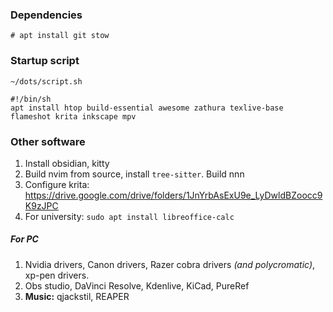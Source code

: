 ### Dependencies
```
# apt install git stow
```
### Startup script
```
~/dots/script.sh

#!/bin/sh
apt install htop build-essential awesome zathura texlive-base flameshot krita inkscape mpv
```
### Other software
1. Install obsidian, kitty
2. Build nvim from source, install `tree-sitter`. Build nnn
3. Configure krita: https://drive.google.com/drive/folders/1JnYrbAsExU9e_LyDwldBZoocc9K9zJPC
4. For university: `sudo apt install libreoffice-calc`
##### For PC
1. Nvidia drivers, Canon drivers, Razer cobra drivers *(and polycromatic)*, xp-pen drivers.
2. Obs studio, DaVinci Resolve, Kdenlive, KiCad, PureRef
3. **Music:** qjackstil, REAPER
